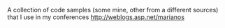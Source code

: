 A collection of code samples (some mine, other from a different sources) that I use in my conferences http://weblogs.asp.net/marianos
